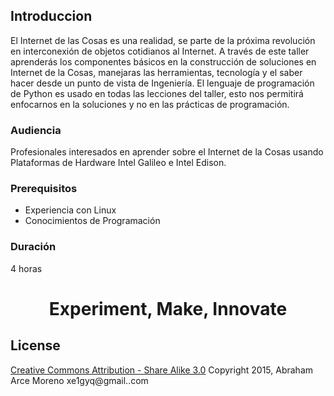 ## Introduccion

El Internet de las Cosas es una realidad, se parte de la próxima revolución en interconexión de objetos cotidianos al Internet. A través de este taller aprenderás los componentes básicos en la construcción de soluciones en Internet de la Cosas, manejaras las herramientas, tecnología y el saber hacer desde un punto de vista de Ingeniería. El lenguaje de programación de Python es usado en todas las lecciones del taller, esto nos permitirá enfocarnos en la soluciones y no en las prácticas de programación.

### Audiencia
Profesionales interesados en aprender sobre el Internet de la Cosas usando Plataformas de Hardware Intel Galileo e Intel Edison.

### Prerequisitos
- Experiencia con Linux
- Conocimientos de Programación

### Duración
4 horas

<center><h1>Experiment, Make, Innovate</h1></center>

## License

[Creative Commons Attribution - Share Alike 3.0](http://creativecommons.org/licenses/by-sa/3.0/)
Copyright 2015, Abraham Arce Moreno
xe1gyq@gmail..com
